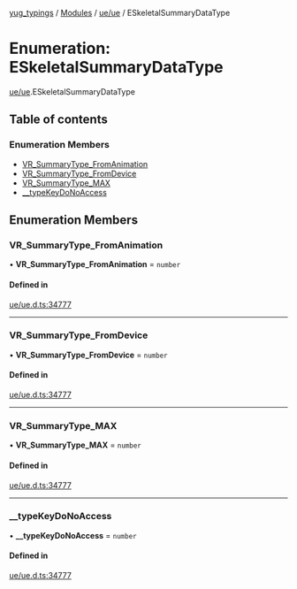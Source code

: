 [yug_typings](../README.md) / [Modules](../modules.md) / [ue/ue](../modules/ue_ue.md) / ESkeletalSummaryDataType

# Enumeration: ESkeletalSummaryDataType

[ue/ue](../modules/ue_ue.md).ESkeletalSummaryDataType

## Table of contents

### Enumeration Members

- [VR\_SummaryType\_FromAnimation](ue_ue.ESkeletalSummaryDataType.md#vr_summarytype_fromanimation)
- [VR\_SummaryType\_FromDevice](ue_ue.ESkeletalSummaryDataType.md#vr_summarytype_fromdevice)
- [VR\_SummaryType\_MAX](ue_ue.ESkeletalSummaryDataType.md#vr_summarytype_max)
- [\_\_typeKeyDoNoAccess](ue_ue.ESkeletalSummaryDataType.md#__typekeydonoaccess)

## Enumeration Members

### VR\_SummaryType\_FromAnimation

• **VR\_SummaryType\_FromAnimation** = `number`

#### Defined in

[ue/ue.d.ts:34777](https://github.com/YugMetaverse/yug_typings/blob/25cad34/ue/ue.d.ts#L34777)

___

### VR\_SummaryType\_FromDevice

• **VR\_SummaryType\_FromDevice** = `number`

#### Defined in

[ue/ue.d.ts:34777](https://github.com/YugMetaverse/yug_typings/blob/25cad34/ue/ue.d.ts#L34777)

___

### VR\_SummaryType\_MAX

• **VR\_SummaryType\_MAX** = `number`

#### Defined in

[ue/ue.d.ts:34777](https://github.com/YugMetaverse/yug_typings/blob/25cad34/ue/ue.d.ts#L34777)

___

### \_\_typeKeyDoNoAccess

• **\_\_typeKeyDoNoAccess** = `number`

#### Defined in

[ue/ue.d.ts:34777](https://github.com/YugMetaverse/yug_typings/blob/25cad34/ue/ue.d.ts#L34777)
